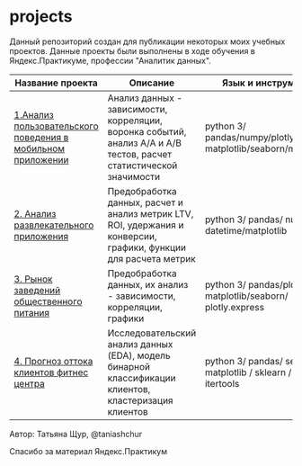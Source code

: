# projects

Данный репозиторий создан для публикации некоторых моих учебных проектов. Данные проекты были выполнены в ходе обучения в Яндекс.Практикуме, профессии "Аналитик данных".

| Название проекта                                            | Описание                                                                                                              | Язык и инструменты                                         |
|-------------------------------------------------------------|-----------------------------------------------------------------------------------------------------------------------|--------------------------------------------------------------|
| [1.Анализ пользовательского поведения в мобильном приложении](https://github.com/TaniaShchur/projects/blob/5b1342571c4617c5701fae841b194e584bbf8a2d/project_1/README.md) | Анализ данных - зависимости, корреляции,  воронка событий, анализ А/А и А/В тестов,  расчет статистической значимости  | python 3/ pandas/numpy/plotly/ matplotlib/seaborn/math/scipy |
| [2. Анализ развлекательного приложения](https://github.com/TaniaShchur/projects/blob/87f48b77c864984a37c29f38c0329f0faadb22db/project_2/README.md)                       | Предобработка данных, расчет и анализ метрик  LTV, ROI, удержания и конверсии, графики,  функции для расчета метрик   | python 3/ pandas/ numpy/ datetime/matplotlib                 |
| [3. Рынок заведений общественного питания](https://github.com/TaniaShchur/projects/blob/87f48b77c864984a37c29f38c0329f0faadb22db/project_3/README.md)                    | Предобработка данных, их анализ - зависимости,  корреляции, графики                                                   | python 3/ pandas/plotly/ matplotlib/seaborn/  plotly.express |
| [4. Прогноз оттока клиентов фитнес центра](https://github.com/TaniaShchur/projects/blob/d7b4f722e9411cb93d9833e4c3127b4b57c71c62/project_4/README.md)                    | Исследовательский анализ данных (EDA), модель бинарной классификации клиентов, кластеризация клиентов                                                   | python 3/ pandas/ seaborn/ matplotlib / sklearn / scipy / itertools |

Автор:
Татьяна Щур, @taniashchur

Спасибо за материал Яндекс.Практикум
